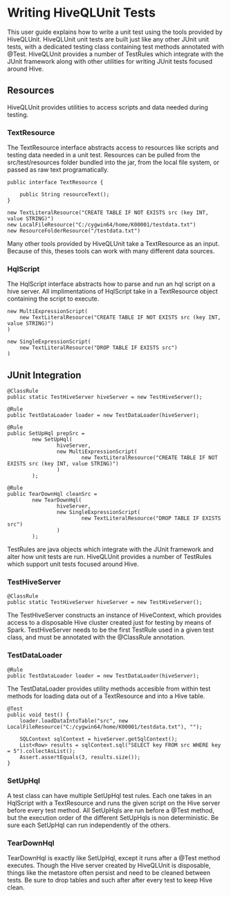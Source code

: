 # Writing HiveQLUnit Tests #

This user guide explains how to write a unit test using the tools provided by HiveQLUnit. HiveQLUnit unit tests are built just like any other JUnit unit tests, with a dedicated testing class containing test methods annotated with @Test. HiveQLUnit provides a number of TestRules which integrate with the JUnit framework along with other utilities for writing JUnit tests focused around Hive.

## Resources ##

HiveQLUnit provides utilities to access scripts and data needed during testing.

### TextResource ###

The TextResource interface abstracts access to resources like scripts and testing data needed in a unit test. Resources can be pulled from the src/test/resources folder bundled into the jar, from the local file system, or passed as raw text programatically.

    public interface TextResource {
    
        public String resourceText();
    }

    new TextLiteralResource("CREATE TABLE IF NOT EXISTS src (key INT, value STRING)")
    new LocalFileResource("C:/cygwin64/home/K00001/testdata.txt")
    new ResourceFolderResource("/testdata.txt")

Many other tools provided by HiveQLUnit take a TextResource as an input. Because of this, theses tools can work with many different data sources.

### HqlScript ###

The HqlScript interface abstracts how to parse and run an hql script on a hive server. All implimentations of HqlScript take in a TextResource object containing the script to execute.

    new MultiExpressionScript(
        new TextLiteralResource("CREATE TABLE IF NOT EXISTS src (key INT, value STRING)")
    )

    new SingleExpressionScript(
        new TextLiteralResource("DROP TABLE IF EXISTS src")
    )

## JUnit Integration ##

    @ClassRule
    public static TestHiveServer hiveServer = new TestHiveServer();

    @Rule
    public TestDataLoader loader = new TestDataLoader(hiveServer);

    @Rule
    public SetUpHql prepSrc =
            new SetUpHql(
                    hiveServer,
                    new MultiExpressionScript(
                            new TextLiteralResource("CREATE TABLE IF NOT EXISTS src (key INT, value STRING)")
                    )
            );

    @Rule
    public TearDownHql cleanSrc =
            new TearDownHql(
                    hiveServer,
                    new SingleExpressionScript(
                            new TextLiteralResource("DROP TABLE IF EXISTS src")
                    )
            );

TestRules are java objects which integrate with the JUnit framework and alter how unit tests are run. HiveQLUnit provides a number of TestRules which support unit tests focused around Hive.

### TestHiveServer ###

    @ClassRule
    public static TestHiveServer hiveServer = new TestHiveServer();

The TestHiveServer constructs an instance of HiveContext, which provides access to a disposable Hive cluster created just for testing by means of Spark. TestHiveServer needs to be the first TestRule used in a given test class, and must be annotated with the @ClassRule annotation.

### TestDataLoader ###

    @Rule
    public TestDataLoader loader = new TestDataLoader(hiveServer);

The TestDataLoader provides utility methods accesible from within test methods for loading data out of a TextResource and into a Hive table.

    @Test
    public void test() {
        loader.loadDataIntoTable("src", new LocalFileResource("C:/cygwin64/home/K00001/testdata.txt"), "");

        SQLContext sqlContext = hiveServer.getSqlContext();
        List<Row> results = sqlContext.sql("SELECT key FROM src WHERE key = 5").collectAsList();
        Assert.assertEquals(3, results.size());
    }

### SetUpHql ###

A test class can have multiple SetUpHql test rules. Each one takes in an HqlScript with a TextResource and runs the given script on the Hive server before every test method. All SetUpHqls are run before a @Test method, but the execution order of the different SetUpHqls is non deterministic. Be sure each SetUpHql can run independently of the others.

### TearDownHql ###

TearDownHql is exactly like SetUpHql, except it runs after a @Test method executes. Though the Hive server created by HiveQLUnit is disposable, things like the metastore often persist and need to be cleaned between tests. Be sure to drop tables and such after after every test to keep Hive clean.
